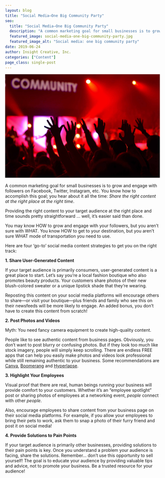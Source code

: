```yaml
---
layout: blog
title: "Social Media—One Big Community Party"
seo:
  title: "Social Media—One Big Community Party"
  description: "A common marketing goal for small businesses is to grow and engage with followers on social media. Here are four ‘go-to’ social media content strategies to get you on the right track."
  featured_image: social-media-one-big-community-party.jpg
  featured_image_alt: "Social media: one big community party"
date: 2019-06-24
author: Insight Creative, Inc.
categories: ["Content"]
page_class: single-post
---
```


![Social media: one big community party](social-media-one-big-community-party.jpg)

A common marketing goal for small businesses is to grow and engage with followers on Facebook, Twitter, Instagram, etc. You know how to accomplish this goal; you hear about it all the time: _Share the right content at the right place at the right time_.

Providing the right content to your target audience at the right place and time sounds pretty straightforward … well, it’s easier said than done.

You may know HOW to grow and engage with your followers, but you aren’t sure with WHAT. You know HOW to get to your destination, but you aren’t sure WHAT mode of transportation you need to use.

Here are four ‘go-to’ social media content strategies to get you on the right track:

**1. Share User-Generated Content**

If your target audience is primarily consumers, user-generated content is a great place to start. Let’s say you’re a local fashion boutique who also promotes beauty products. Your customers share photos of their new blush-colored sweater or a unique lipstick shade that they’re wearing.

Reposting this content on your social media platforms will encourage others to share—or visit your boutique—plus friends and family who see this on their newsfeeds will be more likely to engage. An added bonus, you don’t have to create this content from scratch!

**2. Post Photos and Videos**

Myth: You need fancy camera equipment to create high-quality content.

People like to see authentic content from business pages. Obviously, you don’t want to post blurry or confusing photos. But if they look too much like stock imagery, people will simply keep scrolling. There are endless FREE apps that can help you easily make photos and videos look professional while still remaining authentic to your business. Some recommendations are <a href="https://apps.apple.com/us/app/canva-graphic-design-photo-editing/id897446215" target="\_blank" rel="noreferrer">Canva</a>, <a href="https://apps.apple.com/us/app/boomerang-from-instagram/id1041596399" target="\_blank" rel="noreferrer">Boomerang</a> and <a href="https://apps.apple.com/us/app/hyperlapse-from-instagram/id740146917" target="\_blank" rel="noreferrer">Hyperlapse</a>.

**3. Highlight Your Employees**

Visual proof that there are real, human beings running your business will provide comfort to your customers. Whether it’s an “employee spotlight” post or sharing photos of employees at a networking event, _people_ connect with other _people_.

Also, encourage employees to share content from your business page on their social media platforms. For example, if you allow your employees to bring their pets to work, ask them to snap a photo of their furry friend and post it on social media!

**4. Provide Solutions to Pain Points**

If your target audience is primarily other businesses, providing solutions to their pain points is key. Once you understand a problem your audience is facing, share the solutions. Remember… don’t use this opportunity to sell yourself! The goal is to educate your audience by providing valuable tips and advice, not to promote your business. Be a trusted resource for your audience!
